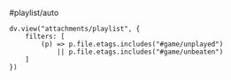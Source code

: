 #playlist/auto
```dataviewjs
dv.view("attachments/playlist", {
    filters: [
        (p) => p.file.etags.includes("#game/unplayed")
            || p.file.etags.includes("#game/unbeaten")   
    ]
})
```